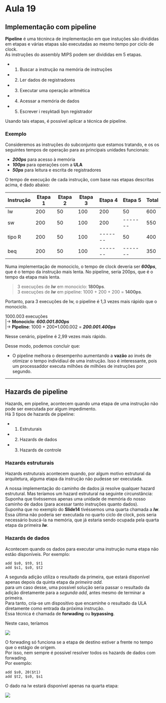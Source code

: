 # Aula 19

## Implementação com pipeline

**Pipeline** é uma técninca de implementação em que instuções são divididas em etapas e várias etapas são executadas ao mesmo tempo por ciclo de clock.     
As instruções do assembly MIPS podem ser divididas em 5 etapas.     
- 1. Buscar a instrução na memória de instruções
- 2. Ler dados de registradores
- 3. Executar uma operação aritmética
- 4. Acessar a memória de dados
- 5. Escrever i resyktadi byn registrador

Usando tais etapas, é possível aplicar a técnica de pipeline.

### Exemplo
Consideremos as instruções do subconjunto que estamos tratando, e os os seguintes tempos de operação para as principais unidades funcionais:
- ***200ps*** para acesso à memória
- ***100ps*** para operações com a **ULA**
- ***50ps*** para leitura e escrita de registradores

O tempo de execução de cada instrução, com base nas etapas descritas acima, é dado abaixo:

Instrução | Etapa 1 | Etapa 2 | Etapa 3 | Etapa 4 | Etapa 5 | **Total** | 
--------- |-------- | ------- | ------- | ------- | ------- | ----- |
lw        | 200     | 50      | 100     | 200     | 50      | 600   |
sw        | 200     | 50      | 100     | 200     | ------- | 550   |
tipo R    | 200     | 50      | 100     | ------- | 50      | 400   |
beq       | 200     | 50      | 100     | ------- | ------- | 350   |

Numa implementação de monociclo, o tempo de clock deveria ser ***600ps***, que é o tempo da instrução mais lenta. No pipeline, seria 200ps, que é o tempo da etapa mais lenta.

> 3 execuções de ***lw*** em monociclo: **1800ps**.     
> 3 execuções de ***lw*** em pipeline: 1000 + 200 + 200 = **1400ps**.       

Portanto, para 3 execuções de lw, o pipeline é 1,3 vezes mais rápido que o monociclo.       

1000.003 execuções       
    |-> **Monociclo**: ***600.001.800ps***      
    |-> **Pipeline**: 1000 + 200*1.000.002 = ***200.001.400ps***    


Nesse cenário, pipeline é 2,99 vezes mais rápido.       

Desse modo, podemos concluir que:
- O pipeline melhora o desempenho aumentando a **vazão** ao invés de otimizar o tempo individiaul de uma instrução. Isso é interessante, pois um processaddor executa milhões de milhões de instruções por segundo.

___
## Hazards de pipeline
Hazards, em pipeline, acontecem quando uma etapa de uma instrução não pode ser executada por algum impedimento.     
Há 3 tipos de hazards de pipeline:
- 1. Estruturais
- 2. Hazards de dados
- 3. Hazards de controle

### Hazards estruturais
Hazards estruturais acontecem quando, por algum motivo estrutural da arquitetura, alguma etapa da instrução não pudesse ser executada.      

A nossa implementação do caminho de dados já resolve qualquer hazard estrutural. Mas teríamos um hazard estrutural na seguinte circunstância:       
Suponha que tivéssemos apenas uma unidade de memória do nosso caminho de dados (para acessar tanto instruções quanto dados).    
Suponha que no exemplo do **Slide14** tivéssemos uma quarta chamada a ***lw***. 
Essa última não poderia ser executada no quarto ciclo de clock, pois seria necessário buscá-la na memória, que já estaria sendo ocupada pela quarta etapa da primeira ***lw***.


### Hazards de dados
Acontecem quando os dados para executar uma instrução numa etapa não estão disponíveis. Por exemplo:        

    add $s0, $t0, $t1
    add $s1, $s0, $t2

A segunda adição utiliza o resultado da primeira, que estará disponível apenas depois da quinta etapa da *primeira add*.      
para um caso desse, uma possível solução seria passar o resultado da adição diretamente para a *segunda add*, antes mesmo de terminar a primeira.   
Para tanto, cria-se um dispositivo que encaminhe o resultado da ULA diretamente como entrada da próxima instrução.  
Essa técnica é chamada de **forwading** ou **bypassing**.

Neste caso, teríamos

<img src="../images/desenhofac.png">

O forwading só funciona se a etapa de destino estiver a frente no tempo que o estágio de origem.    
Por isso, nem sempre é possível resolver todos os hazards de dados com forwading.    
Por exemplo:    

    add $s0, 20($t1)
    add $t2, $s0, $s1

O dado na lw estará disponível apenas na quarta etapa:

<img src="../images/desenhofac2.png">